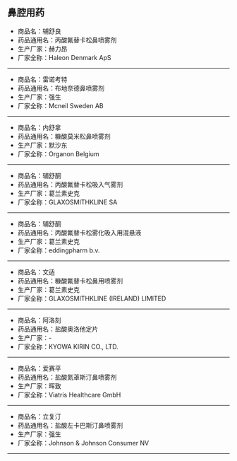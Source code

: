 ##  鼻腔用药

- 商品名：辅舒良
- 药品通用名：丙酸氟替卡松鼻喷雾剂
- 生产厂家：赫力昂
- 厂家全称：Haleon Denmark ApS

---

- 商品名：雷诺考特
- 药品通用名：布地奈德鼻喷雾剂
- 生产厂家：强生
- 厂家全称：Mcneil Sweden AB

---

- 商品名：内舒拿
- 药品通用名：糠酸莫米松鼻喷雾剂
- 生产厂家：默沙东
- 厂家全称：Organon Belgium

---

- 商品名：辅舒酮
- 药品通用名：丙酸氟替卡松吸入气雾剂
- 生产厂家：葛兰素史克
- 厂家全称：GLAXOSMITHKLINE SA

---

- 商品名：辅舒酮
- 药品通用名：丙酸氟替卡松雾化吸入用混悬液
- 生产厂家：葛兰素史克
- 厂家全称：eddingpharm b.v.

---

- 商品名：文适
- 药品通用名：糠酸氟替卡松鼻用喷雾剂
- 生产厂家：葛兰素史克
- 厂家全称：GLAXOSMITHKLINE (IRELAND) LIMITED

---

- 商品名：阿洛刻
- 药品通用名：盐酸奥洛他定片
- 生产厂家：-
- 厂家全称：KYOWA KIRIN CO., LTD.

---

- 商品名：爱赛平
- 药品通用名：盐酸氮䓬斯汀鼻喷雾剂
- 生产厂家：晖致
- 厂家全称：Viatris Healthcare GmbH

---

- 商品名：立复汀
- 药品通用名：盐酸左卡巴斯汀鼻喷雾剂
- 生产厂家：强生
- 厂家全称：Johnson & Johnson Consumer NV

---

